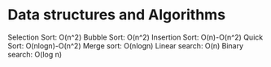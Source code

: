 # Data structures and Algorithms 
Selection Sort: O(n^2)
Bubble Sort: O(n^2)
Insertion Sort: O(n)-O(n^2)
Quick Sort: O(nlogn)-O(n^2)
Merge sort: O(nlogn)
Linear search: O(n)
Binary search: O(log n)
